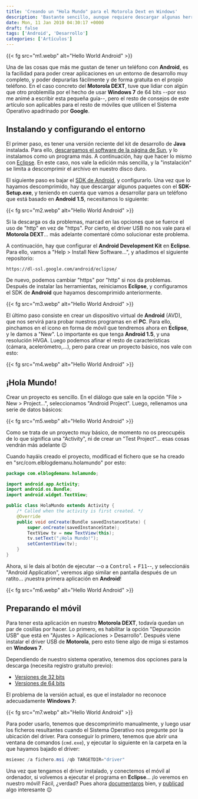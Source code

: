 ```yaml
---
title: 'Creando un "Hola Mundo" para el Motorola Dext en Windows'
description: 'Bastante sencillo, aunque requiere descargar algunas herramientas'
date: Mon, 11 Jan 2010 04:30:17 +0000
draft: false
tags: ['Android', 'Desarrollo']
categories: ['Artículos']
---
```


{{< fg src="m1.webp" alt="Hello World Android" >}}

Una de las cosas que más me gustan de tener un teléfono con **Android**, es la facilidad para poder crear aplicaciones en un entorno de desarrollo muy completo, y poder depurarlas fácilmente y de forma gratuita en el propio teléfono. En el caso concreto del **Motorola DEXT**, tuve que lidiar con algún que otro problemilla por el hecho de usar **Windows 7** de 64 bits --por eso me animé a escribir esta pequeña guía--, pero el resto de consejos de este artículo son aplicables para el resto de móviles que utilicen el Sistema Operativo apadrinado por **Google**.

## Instalando y configurando el entorno

El primer paso, es tener una versión reciente del kit de desarrollo de **Java** instalada. Para ello, [descargamos el software de la página de Sun](http://java.sun.com/javase/downloads/widget/jdk6.jsp), y lo instalamos como un programa más. A continuación, hay que hacer lo mismo con [Eclipse](http://www.eclipse.org/downloads/). En este caso, nos vale la edición más sencilla, y la "instalación" se limita a descomprimir el archivo en nuestro disco duro.

El siguiente paso es bajar el [SDK de Android](http://developer.android.com/sdk/index.html), y configurarlo. Una vez que lo hayamos descomprimido, hay que descargar algunos paquetes con el **SDK-Setup.exe**, y teniendo en cuenta que vamos a desarrollar para un teléfono que está basado en **Android 1.5**, necesitamos lo siguiente:

{{< fg src="m2.webp" alt="Hello World Android" >}}

Si la descarga os da problemas, marcad en las opciones que se fuerce el uso de "http" en vez de "https". Por cierto, el driver USB no nos vale para el **Motorola DEXT**... más adelante comentaré cómo solucionar este problema.

A continuación, hay que configurar el **Android Development Kit** en **Eclipse**. Para ello, vamos a "Help > Install New Software...", y añadimos el siguiente repositorio:

```
https://dl-ssl.google.com/android/eclipse/
```

De nuevo, podemos cambiar "https" por "http" si nos da problemas. Después de instalar las herramientas, reiniciamos **Eclipse**, y configuramos el SDK de **Android** que hayamos descomprimido anteriormente.

{{< fg src="m3.webp" alt="Hello World Android" >}}

El último paso consiste en crear un dispositivo virtual de **Android** (AVD), que nos servirá para probar nuestros programas en el **PC**. Para ello, pinchamos en el icono en forma de móvil que tendremos ahora en **Eclipse**, y le damos a "New". Lo importante es que tenga **Android 1.5**, y una resolución HVGA. Luego podemos afinar el resto de características (cámara, acelerómetro,...), pero para crear un proyecto básico, nos vale con esto:

{{< fg src="m4.webp" alt="Hello World Android" >}}

## ¡Hola Mundo!

Crear un proyecto es sencillo. En el diálogo que sale en la opción "File > New > Project...", seleccionamos "Android Project". Luego, rellenamos una serie de datos básicos:

{{< fg src="m5.webp" alt="Hello World Android" >}}

Como se trata de un proyecto muy básico, de momento no os preocupéis de lo que significa una "Activity", ni de crear un "Test Project"... esas cosas vendrán más adelante :wink:

Cuando hayáis creado el proyecto, modificad el fichero que se ha creado en "src/com.elblogdemanu.holamundo" por esto:

```java
package com.elblogdemanu.holamundo;

import android.app.Activity;
import android.os.Bundle;
import android.widget.TextView;

public class HolaMundo extends Activity {
    /* Called when the activity is first created. */
    @Override
    public void onCreate(Bundle savedInstanceState) {
        super.onCreate(savedInstanceState);
        TextView tv = new TextView(this);
        tv.setText("¡Hola Mundo!");
        setContentView(tv);
    }
}
```

Ahora, si le dais al botón de ejecutar --o a <kbd>Control</kbd> + <kbd>F11</kbd>--, y seleccionáis "Android Application", veremos algo similar en pantalla después de un ratito... ¡nuestra primera aplicación en **Android**!

{{< fg src="m6.webp" alt="Hello World Android" >}}

## Preparando el móvil

Para tener esta aplicación en nuestro **Motorola DEXT**, todavía quedan un par de cosillas por hacer. Lo primero, es habilitar la opción "Depuración USB" que está en "Ajustes > Aplicaciones > Desarrollo". Después viene instalar el driver USB de **Motorola**, pero esto tiene algo de miga si estamos en **Windows 7**.

Dependiendo de nuestro sistema operativo, tenemos dos opciones para la descarga (necesita registro gratuito previo):

*   [Versiones de 32 bits](http://developer.motorola.com/docstools/USB_Drivers/Handset_USB_Driver/)
*   [Versiones de 64 bits](http://developer.motorola.com/docstools/USB_Drivers/Handset_USB_Driver_64/)

El problema de la versión actual, es que el instalador no reconoce adecuadamente **Windows 7**:

{{< fg src="m7.webp" alt="Hello World Android" >}}

Para poder usarlo, tenemos que descomprimirlo manualmente, y luego usar los ficheros resultantes cuando el Sistema Operativo nos pregunte por la ubicación del driver. Para conseguir lo primero, tenemos que abrir una ventana de comandos (`cmd.exe`), y ejecutar lo siguiente en la carpeta en la que hayamos bajado el driver:

```powershell
msiexec /a fichero.msi /qb TARGETDIR="driver"
```

Una vez que tengamos el driver instalado, y conectemos el móvil al ordenador, si volvemos a ejecutar el programa en **Eclipse**... ¡lo veremos en nuestro móvil! Fácil, ¿verdad? Pues ahora [documentaros](http://developer.android.com/guide/topics/fundamentals.html) bien, y [publicad](http://www.android.com/market/) algo interesante :wink: